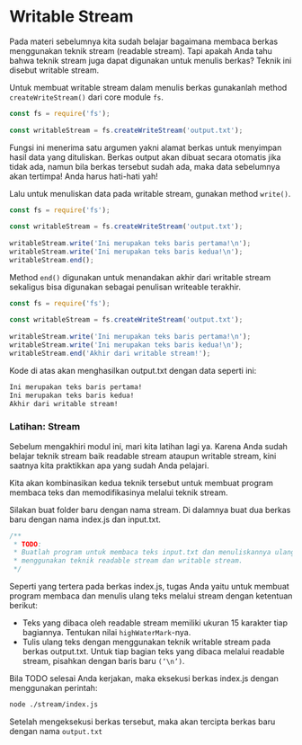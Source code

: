 # Writable Stream

Pada materi sebelumnya kita sudah belajar bagaimana membaca berkas menggunakan teknik stream (readable stream). Tapi apakah Anda tahu bahwa teknik stream juga dapat digunakan untuk menulis berkas? Teknik ini disebut writable stream.

Untuk membuat writable stream dalam menulis berkas gunakanlah method `createWriteStream()` dari core module `fs`.

```js
const fs = require('fs');
 
const writableStream = fs.createWriteStream('output.txt');
```

Fungsi ini menerima satu argumen yakni alamat berkas untuk menyimpan hasil data yang dituliskan. Berkas output akan dibuat secara otomatis jika tidak ada, namun bila berkas tersebut sudah ada, maka data sebelumnya akan tertimpa! Anda harus hati-hati yah!

Lalu untuk menuliskan data pada writable stream, gunakan method `write()`.

```js
const fs = require('fs');
 
const writableStream = fs.createWriteStream('output.txt');
 
writableStream.write('Ini merupakan teks baris pertama!\n');
writableStream.write('Ini merupakan teks baris kedua!\n');
writableStream.end();
```

Method `end()` digunakan untuk menandakan akhir dari writable stream sekaligus bisa digunakan sebagai penulisan writeable terakhir.

```js
const fs = require('fs');
 
const writableStream = fs.createWriteStream('output.txt');
 
writableStream.write('Ini merupakan teks baris pertama!\n');
writableStream.write('Ini merupakan teks baris kedua!\n');
writableStream.end('Akhir dari writable stream!');
```

Kode di atas akan menghasilkan output.txt dengan data seperti ini:

```txt
Ini merupakan teks baris pertama!
Ini merupakan teks baris kedua!
Akhir dari writable stream!
```

### Latihan: Stream

Sebelum mengakhiri modul ini, mari kita latihan lagi ya. Karena Anda sudah belajar teknik stream baik readable stream ataupun writable stream, kini saatnya kita praktikkan apa yang sudah Anda pelajari.

Kita akan kombinasikan kedua teknik tersebut untuk membuat program membaca teks dan memodifikasinya melalui teknik stream.

Silakan buat folder baru dengan nama stream. Di dalamnya buat dua berkas baru dengan nama index.js dan input.txt.

```js
/**
 * TODO:
 * Buatlah program untuk membaca teks input.txt dan menuliskannya ulang pada berkas output.txt
 * menggunakan teknik readable stream dan writable stream.
 */
```

Seperti yang tertera pada berkas index.js, tugas Anda yaitu untuk membuat program membaca dan menulis ulang teks melalui stream dengan ketentuan berikut:

- Teks yang dibaca oleh readable stream memiliki ukuran 15 karakter tiap bagiannya. Tentukan nilai `highWaterMark`-nya.
- Tulis ulang teks dengan menggunakan teknik writable stream pada berkas output.txt. Untuk tiap bagian teks yang dibaca melalui readable stream, pisahkan dengan baris baru `(‘\n’)`.

Bila TODO selesai Anda kerjakan, maka eksekusi berkas index.js dengan menggunakan perintah:

```sh
node ./stream/index.js
```

Setelah mengeksekusi berkas tersebut, maka akan tercipta berkas baru dengan nama `output.txt`